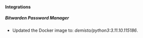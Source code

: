 
#### Integrations

##### Bitwarden Password Manager


- Updated the Docker image to: *demisto/python3:3.11.10.115186*.
